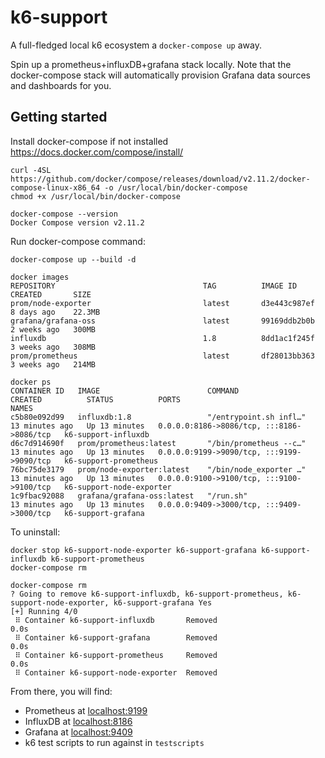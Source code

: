 # k6-support

A full-fledged local k6 ecosystem a `docker-compose up` away.

Spin up a prometheus+influxDB+grafana stack locally. Note that the docker-compose stack will automatically provision Grafana data sources and dashboards for you.

## Getting started

Install docker-compose if not installed https://docs.docker.com/compose/install/

```
curl -4SL https://github.com/docker/compose/releases/download/v2.11.2/docker-compose-linux-x86_64 -o /usr/local/bin/docker-compose
chmod +x /usr/local/bin/docker-compose
```
```
docker-compose --version
Docker Compose version v2.11.2
```

Run docker-compose command:

```
docker-compose up --build -d
```

```
docker images
REPOSITORY                                 TAG          IMAGE ID       CREATED       SIZE
prom/node-exporter                         latest       d3e443c987ef   8 days ago    22.3MB
grafana/grafana-oss                        latest       99169ddb2b0b   2 weeks ago   300MB
influxdb                                   1.8          8dd1ac1f245f   3 weeks ago   308MB
prom/prometheus                            latest       df28013bb363   3 weeks ago   214MB
```

```
docker ps
CONTAINER ID   IMAGE                        COMMAND                  CREATED          STATUS          PORTS                                       NAMES
c5b80e092d99   influxdb:1.8                 "/entrypoint.sh infl…"   13 minutes ago   Up 13 minutes   0.0.0.0:8186->8086/tcp, :::8186->8086/tcp   k6-support-influxdb
d6c7d914690f   prom/prometheus:latest       "/bin/prometheus --c…"   13 minutes ago   Up 13 minutes   0.0.0.0:9199->9090/tcp, :::9199->9090/tcp   k6-support-prometheus
76bc75de3179   prom/node-exporter:latest    "/bin/node_exporter …"   13 minutes ago   Up 13 minutes   0.0.0.0:9100->9100/tcp, :::9100->9100/tcp   k6-support-node-exporter
1c9fbac92088   grafana/grafana-oss:latest   "/run.sh"                13 minutes ago   Up 13 minutes   0.0.0.0:9409->3000/tcp, :::9409->3000/tcp   k6-support-grafana
```

To uninstall:

```
docker stop k6-support-node-exporter k6-support-grafana k6-support-influxdb k6-support-prometheus
docker-compose rm
```
```
docker-compose rm
? Going to remove k6-support-influxdb, k6-support-prometheus, k6-support-node-exporter, k6-support-grafana Yes
[+] Running 4/0
 ⠿ Container k6-support-influxdb       Removed                                                                                                                                                          0.0s
 ⠿ Container k6-support-grafana        Removed                                                                                                                                                          0.0s
 ⠿ Container k6-support-prometheus     Removed                                                                                                                                                          0.0s
 ⠿ Container k6-support-node-exporter  Removed        
```

From there, you will find:

- Prometheus at [localhost:9199](http://localhost:9199)
- InfluxDB at [localhost:8186](http://localhost:8186)
- Grafana at [localhost:9409](http://localhost:9409)
- k6 test scripts to run against in `testscripts`
